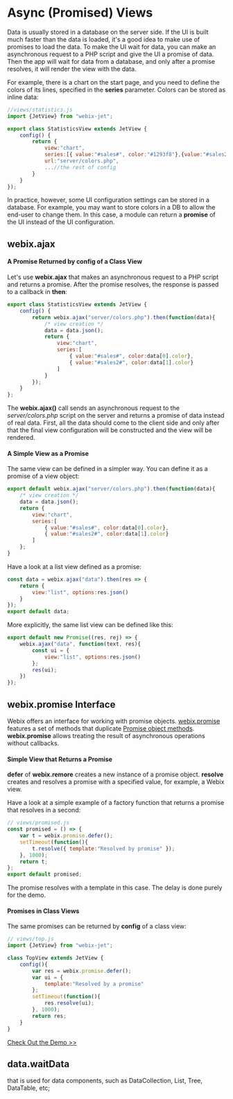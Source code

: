 # Async (Promised) Views

Data is usually stored in a database on the server side. If the UI is built much faster than the data is loaded, it's a good idea to make use of promises to load the data. To make the UI wait for data, you can make an asynchronous request to a PHP script and give the UI a promise of data. Then the app will wait for data from a database, and only after a promise resolves, it will render the view with the data.

For example, there is a chart on the start page, and you need to define the colors of its lines, specified in the **series** parameter. Colors can be stored as inline data:

```js
//views/statistics.js
import {JetView} from "webix-jet";

export class StatisticsView extends JetView {
    config() {
        return {
            view:"chart",
            series:[{ value:"#sales#", color:"#1293f8"},{value:"#sales2#", color:"#66cc00"}],
            url:"server/colors.php",
            ...//the rest of config
        }
    }
});
```

In practice, however, some UI configuration settings can be stored in a database. For example, you may want to store colors in a DB to allow the end-user to change them. In this case, a module can return a **promise** of the UI instead of the UI configuration.

## webix.ajax

#### A Promise Returned by **config** of a Class View

Let's use **webix.ajax** that makes an asynchronous request to a PHP script and returns a promise. After the promise resolves, the response is passed to a callback in **then**:

```js
export class StatisticsView extends JetView {
    config() { 
        return webix.ajax("server/colors.php").then(function(data){
            /* view creation */
            data = data.json();
            return {
                view:"chart",
                series:[
                    { value:"#sales#", color:data[0].color},
                    { value:"#sales2#", color:data[1].color}
                ]
            }
        });
    }
};
```

The **webix.ajax\(\)** call sends an asynchronous request to the *server/colors.php* script on the server and returns a promise of data instead of real data. First, all the data should come to the client side and only after that the final view configuration will be constructed and the view will be rendered.

#### A Simple View as a Promise

The same view can be defined in a simpler way. You can define it as a promise of a view object:

```js
export default webix.ajax("server/colors.php").then(function(data){
    /* view creation */
    data = data.json();
    return {
        view:"chart",
        series:[
            { value:"#sales#", color:data[0].color},
            { value:"#sales2#", color:data[1].color}
        ]
    };
}
```

Have a look at a list view defined as a promise:

```js 
const data = webix.ajax("data").then(res => {
	return {
		view:"list", options:res.json()
	}
});
export default data;
```

More explicitly, the same list view can be defined like this:

```js
export default new Promise((res, rej) => {
	webix.ajax("data", function(text, res){
		const ui = {
			view:"list", options:res.json()
		};
		res(ui);
	})
});
```

## webix.promise Interface

Webix offers an interface for working with promise objects. [webix.promise](https://docs.webix.com/api__refs__promise.html) features a set of methods that duplicate [Promise object methods](https://github.com/zolmeister/promiz). **webix.promise** allows treating the result of asynchronous operations without callbacks.

#### Simple View that Returns a Promise

**defer** of **webix.remore** creates a new instance of a promise object. **resolve** creates and resolves a promise with a specified value, for example, a Webix view.

Have a look at a simple example of a factory function that returns a promise that resolves in a second: 

```js
// views/promised.js
const promised = () => {
	var t = webix.promise.defer();
	setTimeout(function(){
		t.resolve({ template:"Resolved by promise" });
	}, 1000);
	return t;
};
export default promised;
```

The promise resolves with a template in this case. The delay is done purely for the demo.

#### Promises in Class Views

The same promises can be returned by **config** of a class view:

```js
// views/top.js
import {JetView} from "webix-jet";

class TopView extends JetView {
	config(){
		var res = webix.promise.defer();
		var ui = {
			template:"Resolved by a promise"
		};
		setTimeout(function(){
			res.resolve(ui);
		}, 1000);
		return res;
	}
}
```

[Check Out the Demo >>](https://github.com/webix-hub/jet-demos/blob/master/sources/promises.js)

## **data.waitData**

that is used for data components, such as DataCollection, List, Tree, DataTable, etc;

